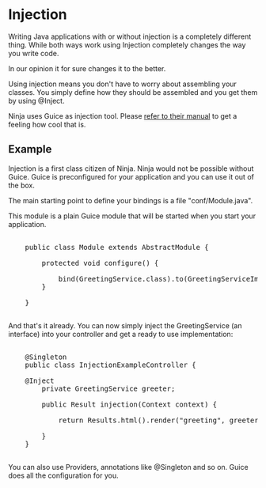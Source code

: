 Injection
=========

Writing Java applications with or without injection is a completely different thing.
While both ways work using Injection completely changes the way you write code.

In our opinion it for sure changes it to the better.

Using injection means you don't have to worry about assembling your classes. You
simply define how they should be assembled and you get them by using @Inject.

Ninja uses Guice as injection tool. Please
[refer to their manual](http://code.google.com/p/google-guice/) to get a feeling how cool that is.


Example
-------

Injection is a first class citizen of Ninja. Ninja would not be possible without Guice. Guice
is preconfigured for your application and you can use it out of the box.

The main starting point to define your bindings is a file "conf/Module.java".

This module is a plain Guice module that will be started when you start your application.

<pre class="prettyprint">

    public class Module extends AbstractModule {

        protected void configure() {

            bind(GreetingService.class).to(GreetingServiceImpl.class);
        }

    }

</pre>


And that's it already. You can now simply inject the GreetingService (an interface)
into your controller and get a ready to use implementation:

<pre class="prettyprint">

    @Singleton
    public class InjectionExampleController {
	
	@Inject
        private GreetingService greeter;

        public Result injection(Context context) {

            return Results.html().render("greeting", greeter.hello());

        }
    }

</pre>

You can also use Providers, annotations like @Singleton and so on. Guice does
all the configuration for you.



